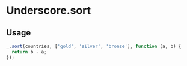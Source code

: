 # Underscore.sort #

## Usage ##

```javascript
_.sort(countries, ['gold', 'silver', 'bronze'], function (a, b) {
  return b - a;
});
```